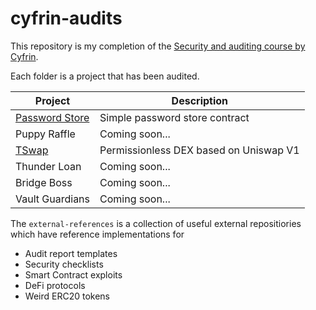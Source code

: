 # cyfrin-audits

This repository is my completion of the [Security and auditing course by Cyfrin](https://github.com/Cyfrin/security-and-auditing-full-course-s23).

Each folder is a project that has been audited.

| Project                                                                                                | Description                            |
| ------------------------------------------------------------------------------------------------------ | -------------------------------------- |
| [Password Store](https://github.com/berekvolgyipeter/cyfrin-audit-passwordstore/tree/audit/audit-data) | Simple password store contract         |
| Puppy Raffle                                                                                           | Coming soon...                         |
| [TSwap](https://github.com/berekvolgyipeter/cyfrin-audit-t-swap/tree/audit-data/audit-data)            | Permissionless DEX based on Uniswap V1 |
| Thunder Loan                                                                                           | Coming soon...                         |
| Bridge Boss                                                                                            | Coming soon...                         |
| Vault Guardians                                                                                        | Coming soon...                         |

The `external-references` is a collection of useful external repositiories which have reference implementations for
- Audit report templates
- Security checklists
- Smart Contract exploits
- DeFi protocols
- Weird ERC20 tokens
